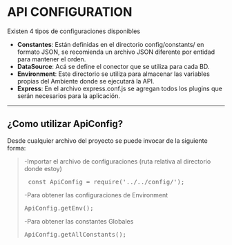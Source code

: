 API CONFIGURATION
====================
Existen 4 tipos de configuraciones disponibles

- **Constantes**: Están definidas en el directorio config/constants/ en formato JSON, se recomienda un archivo JSON diferente por entidad para mantener el orden.
- **DataSource**: Acá se define el conector que se utiliza para cada BD.
- **Environment**: Este directorio se utiliza para almacenar las variables propias del Ambiente donde se ejecutará la API. 
- **Express**: En el archivo express.conf.js se agregan todos los plugins que serán necesarios para la aplicación.


----------
¿Como utilizar ApiConfig?
---------------
Desde cualquier archivo del proyecto se puede invocar de la siguiente forma:
>-Importar el archivo de configuraciones (ruta relativa al directorio donde estoy)
	 <pre> const ApiConfig = require('../../config/');</pre>
>-Para obtener las configuraciones de Environment
	 <pre> ApiConfig.getEnv();</pre>
>-Para obtener las constantes Globales
	 <pre> ApiConfig.getAllConstants();</pre>
